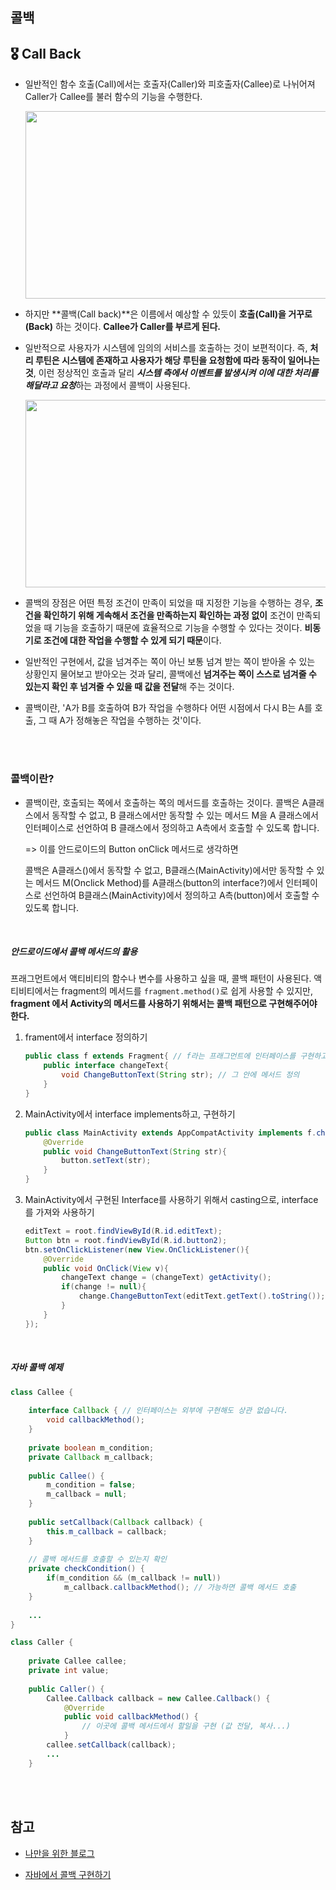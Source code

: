 ## 콜백

## 🎖 Call Back

+ 일반적인 함수 호출(Call)에서는 호출자(Caller)와 피호출자(Callee)로 나뉘어져 Caller가 Callee를 불러 함수의 기능을 수행한다.

  <img src = "https://user-images.githubusercontent.com/31370590/126937851-3e65d978-1e15-49a4-b46f-9acb13715326.PNG" width = "500" height = "300">

+ 하지만 **콜백(Call back)**은 이름에서 예상할 수 있듯이 **호출(Call)을 거꾸로(Back)** 하는 것이다. **Callee가 Caller를 부르게 된다.** 

+ 일반적으로 사용자가 시스템에 임의의 서비스를 호출하는 것이 보편적이다. 즉, **처리 루틴은 시스템에 존재하고 사용자가 해당 루틴을 요청함에 따라 동작이 일어나는 것**, 이런 정상적인 호출과 달리 ***시스템 측에서 이벤트를 발생시켜 이에 대한 처리를 해달라고 요청***하는 과정에서 콜백이 사용된다. 

  <img src = "https://user-images.githubusercontent.com/31370590/126937907-fc99cf65-4d98-405d-ae38-51353287c1f1.PNG" width = "500" height = "300">

+ 콜백의 장점은 어떤 특정 조건이 만족이 되었을 때 지정한 기능을 수행하는 경우, **조건을 확인하기 위해 게속해서 조건을 만족하는지 확인하는 과정 없이** 조건이 만족되었을 때 기능을 호출하기 때문에 효율적으로 기능을 수행할 수 있다는 것이다. **비동기로 조건에 대한 작업을 수행할 수 있게 되기 때문**이다. 

+  일반적인 구현에서, 값을 넘겨주는 쪽이 아닌 보통 넘겨 받는 쪽이 받아올 수 있는 상황인지 물어보고 받아오는 것과 달리, 콜백에선 **넘겨주는 쪽이 스스로 넘겨줄 수 있는지 확인 후 넘겨줄 수 있을 때 값을 전달**해 주는 것이다.

+ 콜백이란, 'A가 B를 호출하여 B가 작업을 수행하다 어떤 시점에서 다시 B는 A를 호출, 그 때 A가 정해놓은 작업을 수행하는 것'이다. 

<br>

<br>

### 콜백이란?

+ 콜백이란, 호출되는 쪽에서 호출하는 쪽의 메서드를 호출하는 것이다. 콜백은 A클래스에서 동작할 수 없고, B 클래스에서만 동작할 수 있는 메서드 M을 A 클래스에서 인터페이스로 선언하여 B 클래스에서 정의하고 A측에서 호출할 수 있도록 합니다. 

  => 이를 안드로이드의 Button onClick 메서드로 생각하면

  콜백은 A클래스()에서 동작할 수 없고, B클래스(MainActivity)에서만 동작할 수 있는 메서드 M(Onclick Method)를 A클래스(button의 interface?)에서 인터페이스로 선언하여 B클래스(MainActivity)에서 정의하고 A측(button)에서 호출할 수 있도록 합니다. 

<br>

##### 안드로이드에서 콜백 메서드의 활용

프래그먼트에서 액티비티의 함수나 변수를 사용하고 싶을 때, 콜백 패턴이 사용된다. 액티비티에서는 fragment의 메서드를 `fragment.method()`로 쉽게 사용할 수 있지만, **fragment 에서 Activity의 메서드를 사용하기 위해서는 콜백 패턴으로 구현해주어야 한다.**

1. frament에서 interface 정의하기

   ```java
   public class f extends Fragment{ // f라는 프래그먼트에 인터페이스를 구현하고
       public interface changeText{
           void ChangeButtonText(String str); // 그 안에 메서드 정의
       }
   }
   ```

2. MainActivity에서 interface  implements하고, 구현하기

   ```java
   public class MainActivity extends AppCompatActivity implements f.changeText{
       @Override
       public void ChangeButtonText(String str){
           button.setText(str);
       }
   }

3. MainActivity에서 구현된 Interface를 사용하기 위해서 casting으로, interface를 가져와 사용하기

   ```java
   editText = root.findViewById(R.id.editText);
   Button btn = root.findViewById(R.id.button2);
   btn.setOnClickListener(new View.OnClickListener(){
       @Override
       public void OnClick(View v){
           changeText change = (changeText) getActivity();
           if(change != null){
               change.ChangeButtonText(editText.getText().toString());
           }
       }
   });
   ```

<br>

##### 자바 콜백 예제

```java
class Callee {
    
    interface Callback { // 인터페이스는 외부에 구현해도 상관 없습니다.
        void callbackMethod();
    }
    
    private boolean m_condition;
    private Callback m_callback;
    
    public Callee() {
        m_condition = false;
        m_callback = null;
    }
    
    public setCallback(Callback callback) {
        this.m_callback = callback;
    }
    
    // 콜백 메서드를 호출할 수 있는지 확인
    private checkCondition() {
        if(m_condition && (m_callback != null))
            m_callback.callbackMethod(); // 가능하면 콜백 메서드 호출
    }
    
    ...
}

class Caller {
    
    private Callee callee;
    private int value;
    
    public Caller() {
        Callee.Callback callback = new Callee.Callback() {
            @Override
            public void callbackMethod() {
                // 이곳에 콜백 메서드에서 할일을 구현 (값 전달, 복사...)
            }
        callee.setCallback(callback);
        ...
    }
```

<br>

<br>

## 참고

+ [나만을 위한 블로그](https://onlyfor-me-blog.tistory.com/47)

+ [자바에서 콜백 구현하기](http://www.dreamy.pe.kr/zbxe/CodeClip/3768942)

<br>






